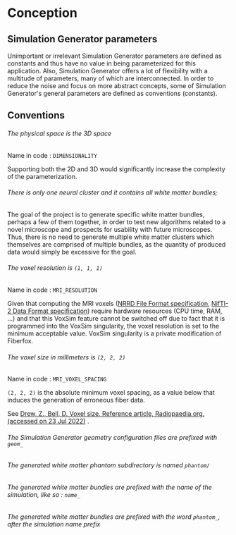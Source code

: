# Conception


## Simulation Generator parameters

Unimportant or irrelevant Simulation Generator parameters are defined as constants and thus have no value in being
parameterized for this application. Also, Simulation Generator offers a lot of flexibility with a multitude of
parameters, many of which are interconnected. In order to reduce the noise and focus on more abstract concepts, some of
Simulation Generator's general parameters are defined as conventions (constants).


## Conventions

###### The physical space is the 3D space

Name in code : `DIMENSIONALITY`

Supporting both the 2D and 3D would significantly increase the complexity of the parameterization.


###### There is only one neural cluster and it contains all white matter bundles;

The goal of the project is to generate specific white matter bundles, perhaps a few of them together, in order to test
new algorithms related to a novel microscope and prospects for usability with future microscopes. Thus, there is no need
to generate multiple white matter clusters which themselves are comprised of multiple bundles, as the quantity of
produced data would simply be excessive for the goal.


###### The voxel resolution is `(1, 1, 1)`

Name in code : `MRI_RESOLUTION`

Given that computing the MRI voxels ([NRRD File Format specification](http://teem.sourceforge.net/nrrd/format.html),
[NifTI-2 Data Format specification](https://nifti.nimh.nih.gov/nifti-2/)) require hardware resources (CPU time, RAM,
...) and that this VoxSim feature cannot be switched off due to fact that it is programmed into the VoxSim singularity,
the voxel resolution is set to the minimum acceptable value. VoxSim singularity is a private modification of Fiberfox.


###### The voxel size in millimeters is `(2, 2, 2)`

Name in code : `MRI_VOXEL_SPACING`

`(2, 2, 2)` is the absolute minimum voxel spacing, as a value below that induces the generation of erroneous fiber data.

See [Drew, Z., Bell, D. Voxel size. Reference article, Radiopaedia.org. (accessed on 23 Jul 2022)](https://doi.org/10.53347/rID-62838)
.


###### The Simulation Generator geometry configuration files are prefixed with `geom_`


###### The generated white matter phantom subdirectory is named `phantom/`


###### The generated white matter bundles are prefixed with the name of the simulation, like so : `name_`


###### The generated white matter bundles are prefixed with the word `phantom_`, after the simulation name prefix
